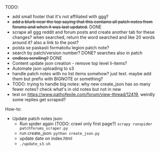 TODO:

- add small footer that it's not affiliated with ggg?
- ~~add a blurb near the top saying that this contains all patch notes from forums and when it was last updated.~~ DONE
- scrape all ggg reddit and forum posts and create another tab for these changes? when searched, return the word searched and like 20 words around it? also a link to the post?
- poista se paskasti formatoitu legion patch note?
- search by patch/version number? DONE? searches also in patch
- ~~endless scrolling?~~ DONE
- Content update json creation - remove top level li-items?
- Automate json uploading to s3
- handle patch notes with no list items somehow? just text. maybe add them but prefix with BIGNOTE or something?
- TODO: trying to handle big notes: why new create_json has so many fewer notes? check what's in old notes but not in new
- test on https://www.pathofexile.com/forum/view-thread/12419, weirdly some replies get scraped?

How-to:

- Update patch notes json:
    - Run spider again (TODO: crawl only first page?) ```scrapy runspider patchforums_scraper.py```
    - run create_json: ```python create_json.py```
    - update date on index.html
    - ```./update_s3.sh```
